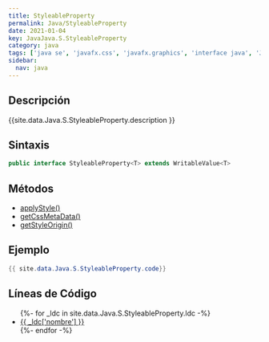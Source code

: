 ```yaml
---
title: StyleableProperty
permalink: Java/StyleableProperty
date: 2021-01-04
key: JavaJava.S.StyleableProperty
category: java
tags: ['java se', 'javafx.css', 'javafx.graphics', 'interface java', 'JavaFX 8.0']
sidebar: 
  nav: java
---
```


## Descripción
{{site.data.Java.S.StyleableProperty.description }}

## Sintaxis
~~~java
public interface StyleableProperty<T> extends WritableValue<T>
~~~

## Métodos
* [applyStyle()](/Java/StyleableProperty/applyStyle)
* [getCssMetaData()](/Java/StyleableProperty/getCssMetaData)
* [getStyleOrigin()](/Java/StyleableProperty/getStyleOrigin)

## Ejemplo
~~~java
{{ site.data.Java.S.StyleableProperty.code}}
~~~

## Líneas de Código
<ul>
{%- for _ldc in site.data.Java.S.StyleableProperty.ldc -%}
   <li>
       <a href="{{_ldc['url'] }}">{{ _ldc['nombre'] }}</a>
   </li>
{%- endfor -%}
</ul>
